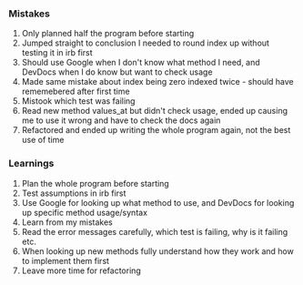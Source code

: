 ### Mistakes
1. Only planned half the program before starting
2. Jumped straight to conclusion I needed to round index up without testing it in irb first
3. Should use Google when I don't know what method I need, and DevDocs when I do know but want to check usage
4. Made same mistake about index being zero indexed twice - should have rememebered after first time
5. Mistook which test was failing
6. Read new method values_at but didn't check usage, ended up causing me to use it wrong and have to check the docs again
7. Refactored and ended up writing the whole program again, not the best use of time

### Learnings
1. Plan the whole program before starting
2. Test assumptions in irb first
3. Use Google for looking up what method to use, and DevDocs for looking up specific method usage/syntax
4. Learn from my mistakes
5. Read the error messages carefully, which test is failing, why is it failing etc.
6. When looking up new methods fully understand how they work and how to implement them first
7. Leave more time for refactoring